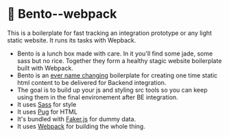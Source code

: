 # 🍱 Bento--webpack

This is a boilerplate for fast tracking an integration prototype or any light static website. 
It runs its tasks with Wepback.

+ Bento is a lunch box made with care. In it you'll find some jade, some sass but no rice. Together they form a healthy stagic website boilerplate built with Webpack.
+ Bento is an [ever name changing](https://github.com/regisphilibert/phil/commit/6bb444a41dcdd0816c85ccf53b2f5ebab1f73fd3) boilerplate for creating one time static html content to be delivered for Backend integration.
+ The goal is to build up your js and styling src tools so you can keep using them in the final environement after BE integration.
+ It uses [Sass](https://sass-lang.com) for style
+ It uses [Pug](https://pugjs.org) for HTML
+ It's bundled with [Faker.js](https://github.com/marak/Faker.js/) for dummy data.
+ It uses [Webpack](https://webpack.js.org/) for building the whole thing.